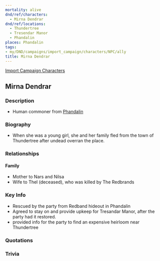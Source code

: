 ```yaml
---
mortality: alive
dnd/ref/characters:
  - Mirna Dendrar
dnd/ref/locations:
  - Thundertree
  - Tresendar Manor
  - Phandalin
places: Phandalin
tags:
- my/DND/campaigns/import_campaign/characters/NPC/ally
title: Mirna Dendrar
---
```


[Import Campaign Characters](/dnd/characters/)

## Mirna Dendrar

### Description

- Human commoner from [Phandalin](/dnd/locations/phandalin)

### Biography

- When she was a young girl, she and her family fled from the town of Thundertree after undead overran the place.

### Relationships

#### Family

- Mother to Nars and Nilsa
- Wife to Thel (deceased), who was killed by The Redbrands

### Key Info

- Rescued by the party from Redband hideout in Phandalin
- Agreed to stay on and provide upkeep for Tresandar Manor, after the party had it restored.
- provided info for the party to find an expensive heirloom near Thundertree

### Quotations

### Trivia
